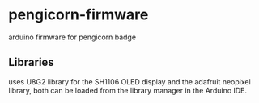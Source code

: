 # pengicorn-firmware
arduino firmware for pengicorn badge

## Libraries
uses U8G2 library for the SH1106 OLED display and the adafruit neopixel library, both can be loaded from the library manager in the Arduino IDE.
